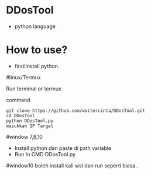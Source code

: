 # DDosTool
- python language

# How to use?

- firstlinstall python.

#linux/Termux

Run terminal or termux

command

    git clone https://github.com/waitercinta/DDosTool.git
    cd DDosTool
    python DDosTool.py
    masukkan IP Target

#window 7,8,10

- Install python dan paste di path variable
- Run In CMD DDosTool.py

#window10
boleh install kali wsl dan run seperti biasa..
